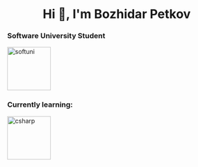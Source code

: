 <h1 align="center">Hi 👋, I'm Bozhidar Petkov</h1>
<h3 align="left">Software University Student</h3>
<a href="https://softuni.bg/" target="_blank" rel="noreferrer"> <img src="https://upload.wikimedia.org/wikipedia/commons/7/76/Logo_Software_University_%28SoftUni%29_-_blue.png" alt="softuni" width="100" height="100"/> </a>
<h3 align="left">Currently learning:</h3>
<a href="https://softuni.bg/modules/58/csharp-advanced-september-2023/1418" target="_blank" rel="noreferrer"> <img src="https://upload.wikimedia.org/wikipedia/commons/b/bd/Logo_C_sharp.svg" alt="csharp" width="100" height="100"/> </a>
